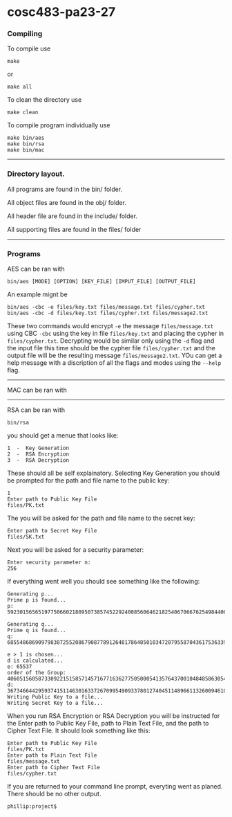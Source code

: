 # cosc483-pa23-27

### Compiling

To compile use

    make
or 

    make all
To clean the directory use

    make clean
To compile program individually use

    make bin/aes
    make bin/rsa
    make bin/mac
----
### Directory layout.
All programs are found in the bin/ folder.

All object files are found in the obj/ folder.

All header file are found in the include/ folder.

All supporting files are found in the files/ folder

----
### Programs
AES can be ran with

    bin/aes [MODE] [OPTION] [KEY_FILE] [IMPUT_FILE] [OUTPUT_FILE]
An example mignt be

    bin/aes -cbc -e files/key.txt files/message.txt files/cypher.txt
    bin/aes -cbc -d files/key.txt files/cypher.txt files/message2.txt
These two commands would encrypt `-e` the message `files/message.txt` using CBC `-cbc` using the key in file `files/key.txt` and placing the cypher in `files/cypher.txt`.  Decrypting would be similar only using the `-d` flag and the input file this time should be the cypher file `files/cypher.txt` and the output file will be the resulting message `files/message2.txt`.  YOu can get a help message with a discription of all the flags and modes using the `--help` flag.

-----

MAC can be ran with

----

RSA can be ran with

    bin/rsa
you should get a menue that looks like:

    1  -  Key Generation
    2  -  RSA Encryption
    3  -  RSA Decryption
These should all be self explainatory.  Selecting Key Generation you should be prompted for the path and file name to the public key:

    1
    Enter path to Public Key File
    files/PK.txt
The you will be asked for the path and file name to the secret key:

    Enter path to Secret Key File
    files/SK.txt
Next you will be asked for a security parameter:

    Enter security parameter n: 
    256
If everything went well you should see something like the following:

    Generating p...
    Prime p is found...
    p: 59230156565197750660218095073857452292400856064621825406706676254984406683193
    
    Generating q... 
    Prime q is found...
    q: 68554868690979838725520867908778912648178648501034720795587043617536339225841
    
    e > 1 is chosen...
    d is calculated...
    e: 65537
    order of the Group: 4060515605873309221515857145716771636277505000541357643700104848586305443820416751478464966208588331165860280556671436145610501642097851907198919420081280
    d:    367346644295937415114630163372670995490933780127404511489661132600946106419446281024700837460529475189318790964195873245759260635000048277427749107247233
    Writing Public Key to a file...
    Writing Secret Key to a file...
    
When you run RSA Encryption or RSA Decryption you will be instructed for the Enter path to Public Key File, path to Plain Text File, and the path to Cipher Text File. It should look something like this:

    Enter path to Public Key File
    files/PK.txt
    Enter path to Plain Text File
    files/message.txt
    Enter path to Cipher Text File
    files/cypher.txt
If you are returned to your command line prompt, everyting went as planed.  There should be no other output.

    phillip:project$

